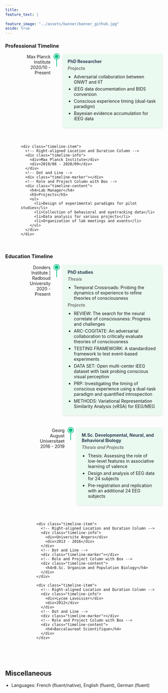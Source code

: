```yaml
---
title: 
feature_text: |
   
feature_image: "../assets/banner/banner_github.jpg"
aside: true
---
```

<!-- Style for the timeline with right-aligned location/duration and boxed content -->
<style>
  .timeline {
    display: flex;
    flex-direction: column;
    margin-left: 50px;
    margin-bottom: 40px;
  }

  .timeline-item {
      display: flex;
      align-items: flex-start;
      margin-bottom: 40px;
      position: relative;
  }

  .timeline-info {
      width: 150px;
      margin-right: 20px;
      text-align: right;
  }

  .timeline-marker {
      position: relative;
      margin-right: 20px;
  }

  .timeline-marker::before {
      content: '';
      position: absolute;
      top: 0;
      left: 50%;
      width: 12px;
      height: 12px;
      border-radius: 50%;
      background-color: #05BF85;
      border: 2px solid #fff;
      box-shadow: 0 0 0 2px #05BF85;
      transform: translateX(-50%);
      z-index: 2;
  }

  .timeline-marker::after {
      content: '';
      position: absolute;
      top: 12px; /* Start just below the dot */
      left: 50%;
      width: 2px;
      bottom: -40px; /* Extend slightly beyond the end of the item */
      background-color: #05BF85;
      transform: translateX(-50%);
      z-index: 0;
  }

  .timeline-item:last-child .timeline-marker::after {
      display: none;
  }

  .timeline-content {
      flex-grow: 1;
      background-color: #eafaf1;
      border: 0px solid #ccc;
      padding: 15px;
      position: relative;
      box-shadow: 0 2px 5px rgba(0, 0, 0, 0.1);
      width: 100%;
      z-index: 1;
  }

  .timeline-content ul {
      list-style-type: disc;
      padding-left: 20px;
      margin: 0;
  }

  .timeline-content ul li {
      margin-bottom: 5px;
  }

  .timeline-content h4 {
      margin: 0 0 5px 0;
      color: #2c3e50;
  }

  .timeline-content h5 {
      margin: 0 0 10px 0;
      color: #777;
  }

</style>


<!-- Professional Timeline -->
<div class="timeline-section">
  <div class="section-header"><h3>Professional Timeline</h3></div>
  <div class="timeline">
    <div class="timeline-item">
      <!-- Right-aligned Location and Duration Column -->
      <div class="timeline-info">
        <div>Max Planck Institute</div>
        <div>2020/10 - Present</div>
      </div>
      <!-- Dot and Line -->
      <div class="timeline-marker"></div>
      <!-- Role and Project Column with Box -->
      <div class="timeline-content">
        <h4>PhD Researcher</h4>
        <h5>Projects</h5>
        <ul>
          <li>Adversarial collaboration between GNWT and IIT</li>
          <li>iEEG data documentation and BIDS conversion</li>
          <li>Conscious experience timing (dual-task paradigm)</li>
          <li>Bayesian evidence accumulation for iEEG data</li>
        </ul>
      </div>
    </div>

    <div class="timeline-item">
      <!-- Right-aligned Location and Duration Column -->
      <div class="timeline-info">
        <div>Max Planck Institute</div>
        <div>2019/08 - 2020/09</div>
      </div>
      <!-- Dot and Line -->
      <div class="timeline-marker"></div>
      <!-- Role and Project Column with Box -->
      <div class="timeline-content">
        <h4>Lab Manager</h4>
        <h5>Projects</h5>
        <ul>
          <li>Design of experimental paradigms for pilot studies</li>
          <li>Collection of behavioral and eyetracking data</li>
          <li>Data analysis for various projects</li>
          <li>Organization of lab meetings and events</li>
        </ul>
      </div>
    </div>
  </div>
</div>

<!-- Education Timeline -->
<div class="timeline-section">
  <div class="section-header"><h3>Education Timeline</h3></div>
  <div class="timeline">
    <div class="timeline-item">
      <!-- Right-aligned Location and Duration Column -->
      <div class="timeline-info">
        <div>Donders Institute | Radboud University</div>
        <div>2020 - Present</div>
      </div>
      <!-- Dot and Line -->
      <div class="timeline-marker"></div>
      <!-- Role and Project Column with Box -->
      <div class="timeline-content">
        <h4>PhD studies</h4>
        <h5>Thesis</h5>
        <ul>
          <li>Temporal Crossroads: Probing the dynamics of experience to refine theories of consciousness</li>
        </ul>
        <h5>Projects</h5>
        <ul>
          <li>REVIEW: The search for the neural correlate of consciousness: Progress and challenges</li>
          <li>ARC-COGITATE: An adversarial collaboration to critically evaluate theories of consciousness</li>
          <li>TESTING FRAMEWORK: A standardized framework to test event-based experiments</li>
          <li>DATA SET: Open multi-center iEEG dataset with task probing conscious visual perception</li>
          <li>PRP: Investigating the timing of conscious experience using a dual-task paradigm and quantified introspection</li>
          <li>METHODS: Variational Representation Similarity Analysis (vRSA) for EEG/MEG</li>
        </ul>
      </div>
    </div>

  <div class="timeline">
    <div class="timeline-item">
      <!-- Right-aligned Location and Duration Column -->
      <div class="timeline-info">
        <div>Georg August Universitaet</div>
        <div>2016 - 2019</div>
      </div>
      <!-- Dot and Line -->
      <div class="timeline-marker"></div>
      <!-- Role and Project Column with Box -->
      <div class="timeline-content">
        <h4>M.Sc. Developmental, Neural, and Behavioral Biology</h4>
        <h5>Thesis and Projects</h5>
        <ul>
          <li>Thesis: Assessing the role of low-level features in associative learning of valence</li>
          <li>Design and analysis of EEG data for 24 subjects</li>
          <li>Pre-registration and replication with an additional 24 EEG subjects</li>
        </ul>
      </div>
    </div>

    <div class="timeline-item">
      <!-- Right-aligned Location and Duration Column -->
      <div class="timeline-info">
        <div>Universite Angers</div>
        <div>2013 - 2016</div>
      </div>
      <!-- Dot and Line -->
      <div class="timeline-marker"></div>
      <!-- Role and Project Column with Box -->
      <div class="timeline-content">
        <h4>B.Sc. Organism and Population Biology</h4>
      </div>
    </div>

    <div class="timeline-item">
      <!-- Right-aligned Location and Duration Column -->
      <div class="timeline-info">
        <div>Lycee Lavoisier</div>
        <div>2012</div>
      </div>
      <!-- Dot and Line -->
      <div class="timeline-marker"></div>
      <!-- Role and Project Column with Box -->
      <div class="timeline-content">
        <h4>Baccalaureat Scientifique</h4>
      </div>
    </div>
  </div>
</div>

<h2 style="font-weight: bold;">Miscellaneous</h2>
<ul style="list-style-type: disc; padding-left: 20px;">
  <li>Languages: French (fluent/native), English (fluent), German (fluent)</li>
</ul>
